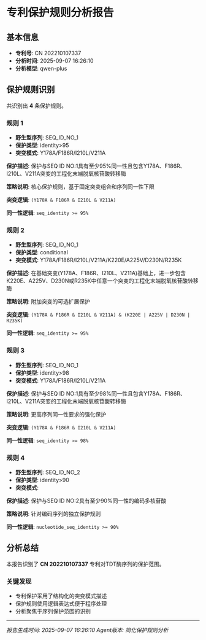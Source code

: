 # 专利保护规则分析报告

## 基本信息

- **专利号**: CN 202210107337
- **分析时间**: 2025-09-07 16:26:10
- **分析模型**: qwen-plus

## 保护规则识别

共识别出 **4** 条保护规则。

### 规则 1

- **野生型序列**: SEQ_ID_NO_1
- **保护类型**: identity>95
- **突变模式**: Y178A/F186R/I210L/V211A

**保护描述**: 保护与SEQ ID NO:1具有至少95%同一性且包含Y178A、F186R、I210L、V211A突变的工程化末端脱氧核苷酸转移酶

**策略说明**: 核心保护规则，基于固定突变组合和序列同一性下限

**突变逻辑**: `(Y178A & F186R & I210L & V211A)`

**同一性逻辑**: `seq_identity >= 95%`

### 规则 2

- **野生型序列**: SEQ_ID_NO_1
- **保护类型**: conditional
- **突变模式**: Y178A/F186R/I210L/V211A/K220E/A225V/D230N/R235K

**保护描述**: 在基础突变(Y178A、F186R、I210L、V211A)基础上，进一步包含K220E、A225V、D230N或R235K中任意一个突变的工程化末端脱氧核苷酸转移酶

**策略说明**: 附加突变的可选扩展保护

**突变逻辑**: `(Y178A & F186R & I210L & V211A) & (K220E | A225V | D230N | R235K)`

**同一性逻辑**: `seq_identity >= 95%`

### 规则 3

- **野生型序列**: SEQ_ID_NO_1
- **保护类型**: identity>98
- **突变模式**: Y178A/F186R/I210L/V211A

**保护描述**: 保护与SEQ ID NO:1具有至少98%同一性且包含Y178A、F186R、I210L、V211A突变的工程化末端脱氧核苷酸转移酶

**策略说明**: 更高序列同一性要求的强化保护

**突变逻辑**: `(Y178A & F186R & I210L & V211A)`

**同一性逻辑**: `seq_identity >= 98%`

### 规则 4

- **野生型序列**: SEQ_ID_NO_2
- **保护类型**: identity>90
- **突变模式**: 

**保护描述**: 保护与SEQ ID NO:2具有至少90%同一性的编码多核苷酸

**策略说明**: 针对编码序列的独立保护规则

**同一性逻辑**: `nucleotide_seq_identity >= 90%`

## 分析总结

本报告识别了 **CN 202210107337** 专利对TDT酶序列的保护范围。

### 关键发现

- 专利保护采用了结构化的突变模式描述
- 保护规则使用逻辑表达式便于程序处理
- 分析聚焦于序列保护范围的识别

---
*报告生成时间: 2025-09-07 16:26:10*
*Agent版本: 简化保护规则分析*

